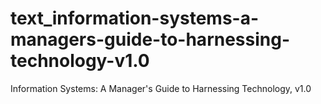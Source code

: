 # text_information-systems-a-managers-guide-to-harnessing-technology-v1.0
Information Systems: A Manager's Guide to Harnessing Technology, v1.0
